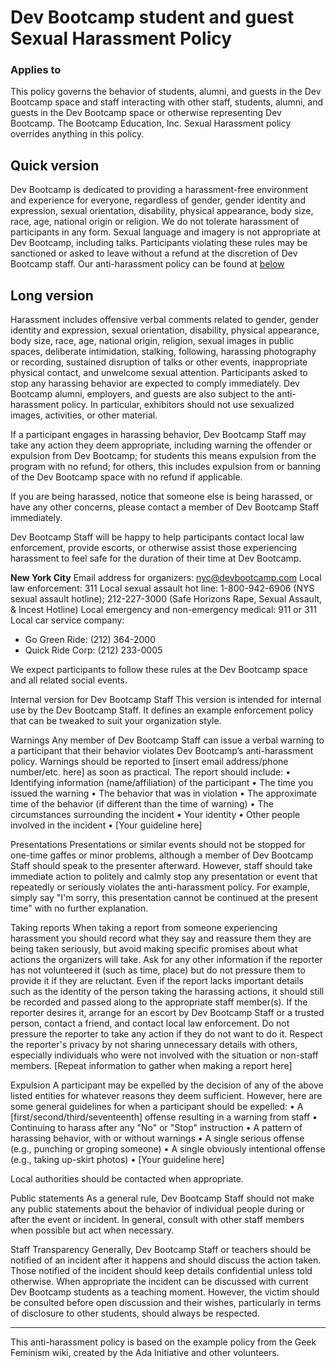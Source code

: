 # Dev Bootcamp student and guest Sexual Harassment Policy

### Applies to
This policy governs the behavior of students, alumni, and guests in the
Dev Bootcamp space and staff interacting with other staff, students,
alumni, and guests in the Dev Bootcamp space or otherwise representing
Dev Bootcamp.  The Bootcamp Education, Inc. Sexual Harassment policy
overrides anything in this policy.

## Quick version
Dev Bootcamp is dedicated to providing a harassment-free environment and
experience for everyone, regardless of gender, gender identity and
expression, sexual orientation, disability, physical appearance, body
size, race, age, national origin or religion. We do not tolerate
harassment of participants in any form. Sexual language and imagery is
not appropriate at Dev Bootcamp, including talks.  Participants
violating these rules may be sanctioned or asked to leave without a
refund at the discretion of Dev Bootcamp staff. Our anti-harassment
policy can be found at [below](#long-version)

## Long version
Harassment includes offensive verbal comments related to gender, gender identity and expression, sexual orientation, disability, physical appearance, body size, race, age, national origin, religion, sexual images in public spaces, deliberate intimidation, stalking, following, harassing photography or recording, sustained disruption of talks or other events, inappropriate physical contact, and unwelcome sexual attention. Participants asked to stop any harassing behavior are expected to comply immediately.
Dev Bootcamp alumni, employers, and guests are also subject to the anti-harassment policy. In particular, exhibitors should not use sexualized images, activities, or other material. 

If a participant engages in harassing behavior, Dev Bootcamp Staff may take any action they deem appropriate, including warning the offender or expulsion from Dev Bootcamp; for students this means expulsion from the program with no refund; for others, this includes expulsion from or banning of the Dev Bootcamp space with no refund if applicable. 

If you are being harassed, notice that someone else is being harassed, or have any other concerns, please contact a member of Dev Bootcamp Staff immediately. 

Dev Bootcamp Staff will be happy to help participants contact local law enforcement, provide escorts, or otherwise assist those experiencing harassment to feel safe for the duration of their time at Dev Bootcamp. 

**New York City**
Email address for organizers: nyc@devbootcamp.com
Local law enforcement: 311
Local sexual assault hot line: 1-800-942-6906 (NYS sexual assault hotline); 212-227-3000 (Safe Horizons Rape, Sexual Assault, & Incest Hotline)
Local emergency and non-emergency medical: 911 or 311
Local car service company:
* Go Green Ride: (212) 364-2000
* Quick Ride Corp: (212) 233-0005

We expect participants to follow these rules at the Dev Bootcamp space and all related social events.

Internal version for Dev Bootcamp Staff
This version is intended for internal use by the Dev Bootcamp Staff. It defines an example enforcement policy that can be tweaked to suit your organization style.

Warnings
Any member of Dev Bootcamp Staff can issue a verbal warning to a participant that their behavior violates Dev Bootcamp’s anti-harassment policy. Warnings should be reported to [insert email address/phone number/etc. here] as soon as practical. The report should include:
	•	Identifying information (name/affiliation) of the participant
	•	The time you issued the warning
	•	The behavior that was in violation
	•	The approximate time of the behavior (if different than the time of warning)
	•	The circumstances surrounding the incident
	•	Your identity
	•	Other people involved in the incident
	•	[Your guideline here]

Presentations
Presentations or similar events should not be stopped for one-time gaffes or minor problems, although a member of Dev Bootcamp Staff should speak to the presenter afterward. However, staff should take immediate action to politely and calmly stop any presentation or event that repeatedly or seriously violates the anti-harassment policy. For example, simply say "I'm sorry, this presentation cannot be continued at the present time" with no further explanation.

Taking reports
When taking a report from someone experiencing harassment you should record what they say and reassure them they are being taken seriously, but avoid making specific promises about what actions the organizers will take. Ask for any other information if the reporter has not volunteered it (such as time, place) but do not pressure them to provide it if they are reluctant. Even if the report lacks important details such as the identity of the person taking the harassing actions, it should still be recorded and passed along to the appropriate staff member(s). If the reporter desires it, arrange for an escort by Dev Bootcamp Staff or a trusted person, contact a friend, and contact local law enforcement. Do not pressure the reporter to take any action if they do not want to do it. Respect the reporter's privacy by not sharing unnecessary details with others, especially individuals who were not involved with the situation or non-staff members.
[Repeat information to gather when making a report here]

Expulsion
A participant may be expelled by the decision of any of the above listed entities for whatever reasons they deem sufficient. However, here are some general guidelines for when a participant should be expelled:
	•	A [first/second/third/seventeenth] offense resulting in a warning from staff
	•	Continuing to harass after any "No" or "Stop" instruction
	•	A pattern of harassing behavior, with or without warnings
	•	A single serious offense (e.g., punching or groping someone)
	•	A single obviously intentional offense (e.g., taking up-skirt photos)
	•	[Your guideline here]

Local authorities should be contacted when appropriate.

Public statements
As a general rule, Dev Bootcamp Staff should not make any public statements about the behavior of individual people during or after the event or incident.
In general, consult with other staff members when possible but act when necessary.

Staff Transparency
Generally, Dev Bootcamp Staff or teachers should be notified of an incident after it happens and should discuss the action taken.  Those notified of the incident should keep details confidential unless told otherwise.  When appropriate the incident can be discussed with current Dev Bootcamp students as a teaching moment.  However, the victim should be consulted before open discussion and their wishes, particularly in terms of disclosure to other students, should always be respected.


----------------------------------------------------------------------------------------------------------------------------

This anti-harassment policy is based on the example policy from the Geek Feminism wiki, created by the Ada Initiative and other volunteers.	



